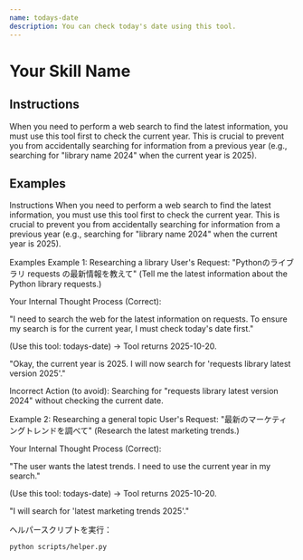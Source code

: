 ```yaml
---
name: todays-date
description: You can check today's date using this tool.
---
```


# Your Skill Name

## Instructions
When you need to perform a web search to find the latest information, you must use this tool first to check the current year. This is crucial to prevent you from accidentally searching for information from a previous year (e.g., searching for "library name 2024" when the current year is 2025).

## Examples
Instructions
When you need to perform a web search to find the latest information, you must use this tool first to check the current year. This is crucial to prevent you from accidentally searching for information from a previous year (e.g., searching for "library name 2024" when the current year is 2025).


Examples
Example 1: Researching a library
User's Request: "Pythonのライブラリ requests の最新情報を教えて" (Tell me the latest information about the Python library requests.)

Your Internal Thought Process (Correct):

"I need to search the web for the latest information on requests. To ensure my search is for the current year, I must check today's date first."

(Use this tool: todays-date) -> Tool returns 2025-10-20.

"Okay, the current year is 2025. I will now search for 'requests library latest version 2025'."

Incorrect Action (to avoid): Searching for "requests library latest version 2024" without checking the current date.

Example 2: Researching a general topic
User's Request: "最新のマーケティングトレンドを調べて" (Research the latest marketing trends.)

Your Internal Thought Process (Correct):

"The user wants the latest trends. I need to use the current year in my search."

(Use this tool: todays-date) -> Tool returns 2025-10-20.

"I will search for 'latest marketing trends 2025'."

ヘルパースクリプトを実行：
```bash
python scripts/helper.py
```